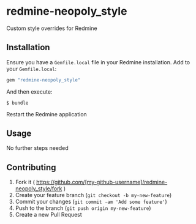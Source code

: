 # redmine-neopoly_style

Custom style overrides for Redmine

## Installation

Ensure you have a `Gemfile.local` file in your Redmine installation. Add to your `Gemfile.local`:

```ruby
gem "redmine-neopoly_style"
```

And then execute:

```
$ bundle
```

Restart the Redmine application

## Usage

No further steps needed

## Contributing

1. Fork it ( https://github.com/[my-github-username]/redmine-neopoly_style/fork )
2. Create your feature branch (`git checkout -b my-new-feature`)
3. Commit your changes (`git commit -am 'Add some feature'`)
4. Push to the branch (`git push origin my-new-feature`)
5. Create a new Pull Request
